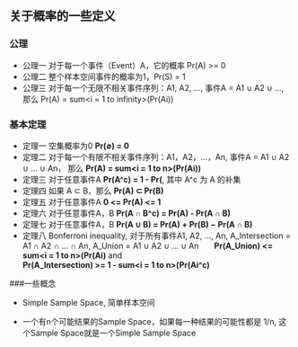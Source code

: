 
## 关于概率的一些定义
### 公理
* 公理一 对于每一个事件（Event）A，它的概率 Pr(A) >= 0
* 公理二 整个样本空间事件的概率为1，Pr(S) = 1
* 公理三 对于每一个无限不相关事件序列：A1, A2, ..., 事件A = A1 ∪ A2 ∪ ..., 那么 Pr(A) = sum\<i = 1 to infinity>(Pr(Ai))

### 基本定理
* 定理一 空集概率为0  **Pr(∅) = 0**
* 定理二 对于每一个有限不相关事件序列：A1，A2，...，An, 事件A = A1 ∪ A2 ∪ ... ∪ An， 那么 **Pr(A) = sum\<i = 1 to n>(Pr(Ai))**
* 定理三 对于任意事件A  **Pr(A^c) = 1 - Pr(**, 其中 A^c 为 A 的补集
* 定理四 如果 A ⊂ B，那么 **Pr(A) ⊂ Pr(B)**
* 定理五 对于任意事件A  **0 <= Pr(A) <= 1**
* 定理六 对于任意事件A，B  **Pr(A ∩ B^c) = Pr(A) - Pr(A ∩ B)**
* 定理七 对于任意事件A，B  **Pr(A ∪ B) = Pr(A) + Pr(B) − Pr(A ∩ B)**
* 定理八 Bonferroni inequality, 对于所有事件A1, A2, ..., An, A_Intersection = A1 ∩ A2 ∩ ... ∩ An, A_Union = A1 ∪ A2 ∪ ... ∪ An
        **Pr(A_Union) <= sum\<i = 1 to n>(Pr(Ai)**   and   
        **Pr(A_Intersection) >= 1 - sum\<i = 1 to n>(Pr(Ai^c)**

###一些概念
* Simple Sample Space, 简单样本空间
 - 一个有n个可能结果的Sample Space，如果每一种结果的可能性都是 1/n, 这个Sample Space就是一个Simple Sample Space
 
